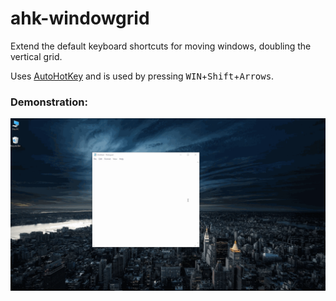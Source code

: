 # ahk-windowgrid
Extend the default keyboard shortcuts for moving windows, doubling the vertical grid.

Uses [AutoHotKey](https://www.autohotkey.com/) and is used by pressing <kbd>WIN</kbd>+<kbd>Shift</kbd>+<kbd>Arrows</kbd>.

### Demonstration: 
![gif video with demonstration of usage](example.gif "gif video with demonstration of usage")
